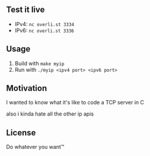 ## Test it live
- IPv4: `nc overli.st 3334`
- IPv6: `nc overli.st 3336`

## Usage
1. Build with `make myip`
2. Run with `./myip <ipv4 port> <ipv6 port>`

## Motivation
I wanted to know what it's like to code a TCP server in C

also i kinda hate all the other ip apis

## License
Do whatever you want™
